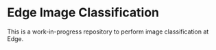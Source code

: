 # Edge Image Classification

This is a work-in-progress repository to perform image classification at Edge.
